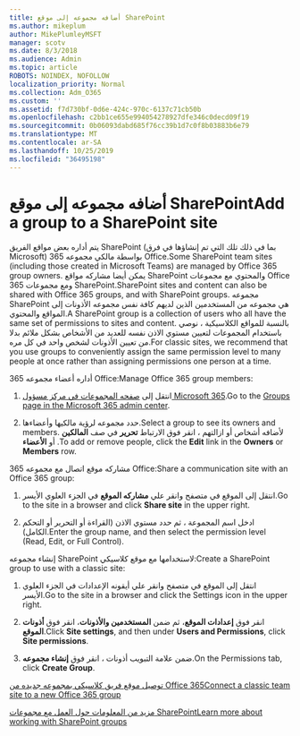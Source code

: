 ```yaml
---
title: أضافه مجموعه إلى موقع SharePoint
ms.author: mikeplum
author: MikePlumleyMSFT
manager: scotv
ms.date: 8/3/2018
ms.audience: Admin
ms.topic: article
ROBOTS: NOINDEX, NOFOLLOW
localization_priority: Normal
ms.collection: Adm_O365
ms.custom: ''
ms.assetid: f7d730bf-0d6e-424c-970c-6137c71cb50b
ms.openlocfilehash: c2bb1ce655e994054278927dfe346c0decd09f19
ms.sourcegitcommit: 0b06093dabd685f76cc39b1d7c0f8b03883b6e79
ms.translationtype: MT
ms.contentlocale: ar-SA
ms.lasthandoff: 10/25/2019
ms.locfileid: "36495198"
---
```

# <a name="add-a-group-to-a-sharepoint-site"></a><span data-ttu-id="b5623-102">أضافه مجموعه إلى موقع SharePoint</span><span class="sxs-lookup"><span data-stu-id="b5623-102">Add a group to a SharePoint site</span></span>

<span data-ttu-id="b5623-103">يتم أداره بعض مواقع الفريق SharePoint (بما في ذلك تلك التي تم إنشاؤها في فرق Microsoft) بواسطة مالكي مجموعه 365 Office.</span><span class="sxs-lookup"><span data-stu-id="b5623-103">Some SharePoint team sites (including those created in Microsoft Teams) are managed by Office 365 group owners.</span></span> <span data-ttu-id="b5623-104">يمكن أيضا مشاركه مواقع SharePoint والمحتوي مع مجموعات Office 365 ومع مجموعات SharePoint.</span><span class="sxs-lookup"><span data-stu-id="b5623-104">SharePoint sites and content can also be shared with Office 365 groups, and with SharePoint groups.</span></span> <span data-ttu-id="b5623-105">مجموعه SharePoint هي مجموعه من المستخدمين الذين لديهم كافة نفس مجموعه الأذونات إلى المواقع والمحتوي.</span><span class="sxs-lookup"><span data-stu-id="b5623-105">A SharePoint group is a collection of users who all have the same set of permissions to sites and content.</span></span> <span data-ttu-id="b5623-106">بالنسبة للمواقع الكلاسيكية ، نوصي باستخدام المجموعات لتعيين مستوي الاذن نفسه للعديد من الأشخاص بشكل ملائم بدلا من تعيين الأذونات لشخص واحد في كل مره.</span><span class="sxs-lookup"><span data-stu-id="b5623-106">For classic sites, we recommend that you use groups to conveniently assign the same permission level to many people at once rather than assigning permissions one person at a time.</span></span>
  
<span data-ttu-id="b5623-107">أداره أعضاء مجموعه 365 Office:</span><span class="sxs-lookup"><span data-stu-id="b5623-107">Manage Office 365 group members:</span></span>
  
1. <span data-ttu-id="b5623-108">انتقل إلى [صفحه المجموعات في مركز مسؤول Microsoft 365](https://portal.office.com/adminportal/home#/groups).</span><span class="sxs-lookup"><span data-stu-id="b5623-108">Go to the [Groups page in the Microsoft 365 admin center](https://portal.office.com/adminportal/home#/groups).</span></span>
    
2. <span data-ttu-id="b5623-109">حدد مجموعه لرؤية مالكيها وأعضاءها.</span><span class="sxs-lookup"><span data-stu-id="b5623-109">Select a group to see its owners and members.</span></span> <span data-ttu-id="b5623-110">لأضافه أشخاص أو ازالتهم ، انقر فوق الارتباط **تحرير** في صف **المالكين** أو **الأعضاء** .</span><span class="sxs-lookup"><span data-stu-id="b5623-110">To add or remove people, click the **Edit** link in the **Owners** or **Members** row.</span></span> 
    
<span data-ttu-id="b5623-111">مشاركه موقع اتصال مع مجموعه 365 Office:</span><span class="sxs-lookup"><span data-stu-id="b5623-111">Share a communication site with an Office 365 group:</span></span>
  
1. <span data-ttu-id="b5623-112">انتقل إلى الموقع في متصفح وانقر علي **مشاركه الموقع** في الجزء العلوي الأيسر.</span><span class="sxs-lookup"><span data-stu-id="b5623-112">Go to the site in a browser and click **Share site** in the upper right.</span></span> 
    
2. <span data-ttu-id="b5623-113">ادخل اسم المجموعة ، ثم حدد مستوي الاذن (القراءة أو التحرير أو التحكم الكامل).</span><span class="sxs-lookup"><span data-stu-id="b5623-113">Enter the group name, and then select the permission level (Read, Edit, or Full Control).</span></span>
    
<span data-ttu-id="b5623-114">إنشاء مجموعه SharePoint لاستخدامها مع موقع كلاسيكي:</span><span class="sxs-lookup"><span data-stu-id="b5623-114">Create a SharePoint group to use with a classic site:</span></span>
  
1. <span data-ttu-id="b5623-115">انتقل إلى الموقع في متصفح وانقر علي أيقونه الإعدادات في الجزء العلوي الأيسر.</span><span class="sxs-lookup"><span data-stu-id="b5623-115">Go to the site in a browser and click the Settings icon in the upper right.</span></span>
    
2. <span data-ttu-id="b5623-116">انقر فوق **إعدادات الموقع**، ثم ضمن **المستخدمين والأذونات**، انقر فوق **أذونات الموقع**.</span><span class="sxs-lookup"><span data-stu-id="b5623-116">Click **Site settings**, and then under **Users and Permissions**, click **Site permissions**.</span></span>
    
3. <span data-ttu-id="b5623-117">ضمن علامة التبويب أذونات ، انقر فوق **إنشاء مجموعه**.</span><span class="sxs-lookup"><span data-stu-id="b5623-117">On the Permissions tab, click **Create Group**.</span></span>
    
[<span data-ttu-id="b5623-118">توصيل موقع فريق كلاسيكي بمجموعه جديده من Office 365</span><span class="sxs-lookup"><span data-stu-id="b5623-118">Connect a classic team site to a new Office 365 group</span></span>](https://go.microsoft.com/fwlink/?linkid=2008654)
  
[<span data-ttu-id="b5623-119">مزيد من المعلومات حول العمل مع مجموعات SharePoint</span><span class="sxs-lookup"><span data-stu-id="b5623-119">Learn more about working with SharePoint groups</span></span>](https://go.microsoft.com/fwlink/?linkid=874658)
  

